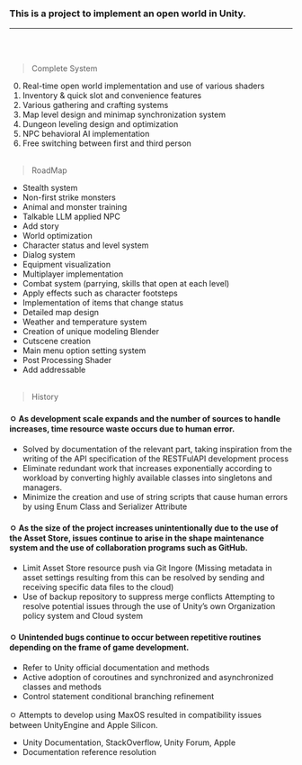 ### This is a project to implement an open world in Unity.
<hr/>
<br></br>

> Complete System
0. Real-time open world implementation and use of various shaders
1. Inventory & quick slot and convenience features
2. Various gathering and crafting systems
3. Map level design and minimap synchronization system
4. Dungeon leveling design and optimization
5. NPC behavioral AI implementation
6. Free switching between first and third person
<br></br>

> RoadMap
- Stealth system
- Non-first strike monsters
- Animal and monster training
- Talkable LLM applied NPC
- Add story
- World optimization
- Character status and level system
- Dialog system
- Equipment visualization
- Multiplayer implementation
- Combat system (parrying, skills that open at each level)
- Apply effects such as character footsteps
- Implementation of items that change status
- Detailed map design
- Weather and temperature system
- Creation of unique modeling Blender
- Cutscene creation
- Main menu option setting system
- Post Processing Shader
- Add addressable
<br></br>

> History
#### ㅇ As development scale expands and the number of sources to handle increases, time resource waste occurs due to human error.
  - Solved by documentation of the relevant part, taking inspiration from the writing of the API specification of the RESTFulAPI development process
  - Eliminate redundant work that increases exponentially according to workload by converting highly available classes into singletons and managers.
  - Minimize the creation and use of string scripts that cause human errors by using Enum Class and Serializer Attribute

#### ㅇ As the size of the project increases unintentionally due to the use of the Asset Store, issues continue to arise in the shape maintenance system and the use of collaboration programs such as GitHub.
  - Limit Asset Store resource push via Git Ingore
        (Missing metadata in asset settings resulting from this can be resolved by sending and receiving specific data files to the cloud)
  - Use of backup repository to suppress merge conflicts
Attempting to resolve potential issues through the use of Unity’s own Organization policy system and Cloud system

#### ㅇ Unintended bugs continue to occur between repetitive routines depending on the frame of game development.
  - Refer to Unity official documentation and methods
  - Active adoption of coroutines and synchronized and asynchronized classes and methods
  - Control statement conditional branching refinement

ㅇ Attempts to develop using MaxOS resulted in compatibility issues between UnityEngine and Apple Silicon.
  - Unity Documentation, StackOverflow, Unity Forum, Apple
  - Documentation reference resolution
